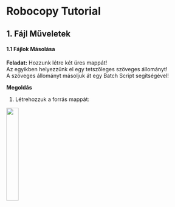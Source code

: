 # Robocopy Tutorial

## 1. Fájl Műveletek  

#### 1.1 Fájlok Másolása

<b>Feladat:</b> Hozzunk létre két üres mappát!  
Az egyikben helyezzünk el egy tetszőleges szöveges állományt!  
A szöveges állományt másoljuk át egy Batch Script segítségével!  
  
<b>Megoldás</b>
1. Létrehozzuk a forrás mappát:
<img src="https://github.com/user-attachments/assets/e15dac90-f8f4-4a73-b341-e80edbb33dc6" width="25%" height="25%" />



